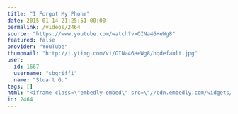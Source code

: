 ```yaml
---
title: "I Forgot My Phone"
date: 2015-01-14 21:25:51 00:00
permalink: /videos/2464
source: "https://www.youtube.com/watch?v=OINa46HeWg8"
featured: false
provider: "YouTube"
thumbnail: "http://i.ytimg.com/vi/OINa46HeWg8/hqdefault.jpg"
user:
  id: 1667
  username: "sbgriffi"
  name: "Stuart G."
tags: []
html: "<iframe class=\"embedly-embed\" src=\"//cdn.embedly.com/widgets/media.html?src=http%3A%2F%2Fwww.youtube.com%2Fembed%2FOINa46HeWg8%3Fwmode%3Dtransparent%26feature%3Doembed&wmode=transparent&url=http%3A%2F%2Fwww.youtube.com%2Fwatch%3Fv%3DOINa46HeWg8&image=http%3A%2F%2Fi.ytimg.com%2Fvi%2FOINa46HeWg8%2Fhqdefault.jpg&key=daaebf4d9cdd46779200162d0ca86e20&type=text%2Fhtml&schema=youtube\" width=\"854\" height=\"480\" scrolling=\"no\" frameborder=\"0\" allowfullscreen></iframe>"
id: 2464
---
```


